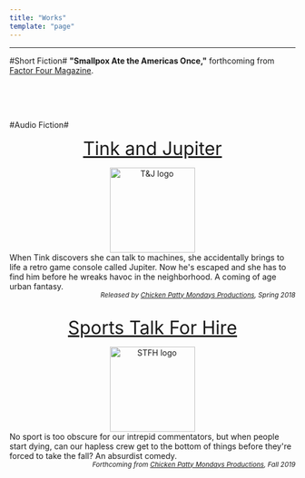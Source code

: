 ```yaml
---
title: "Works"
template: "page"
---
```

<hr>

#Short Fiction#
**"Smallpox Ate the Americas Once,"** forthcoming from [Factor Four Magazine](http://factorfourmag.com/).

<br>
<br>
<br>

#Audio Fiction#
<font size="6"><center></big><a href="http://www.tinkandjupiter.com">Tink and Jupiter</a></big></center></font>
<center><img src="/media/T&J_logo_small.jpg" alt="T&J logo" width="150"/></center>
When Tink discovers she can talk to machines, she accidentally brings to life a retro game console called Jupiter. Now he's escaped and she has to find him before he wreaks havoc in the neighborhood. A coming of age urban fantasy. <br>
<div style="text-align: right"><small><em>Released by <a href=http://twitter.com/chickenpmondays>Chicken Patty Mondays Productions</a>, Spring 2018</em></small></div>

<br>

<font size="6"><center></big><a href="http://www.chickenpattymondays.com">Sports Talk For Hire</a></big></center></font>
<center><img src="/media/STFH_logo1.PNG" alt="STFH logo" width="150"/></center>
No sport is too obscure for our intrepid commentators, but when people start dying, can our hapless crew get to the bottom of things before they're forced to take the fall? An absurdist comedy.<br>
<div style="text-align: right"><small><em>Forthcoming from <a href=http://twitter.com/chickenpmondays>Chicken Patty Mondays Productions</a>, Fall 2019</em></small></div>
